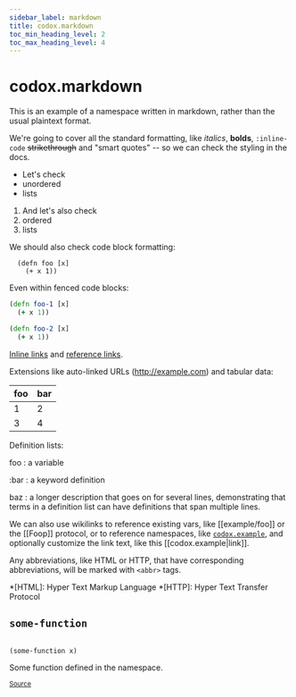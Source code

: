 ```yaml
---
sidebar_label: markdown
title: codox.markdown
toc_min_heading_level: 2
toc_max_heading_level: 4
---
```


# <a name="codox.markdown">codox.markdown</a>


This is an example of a namespace written in markdown, rather than the usual
  plaintext format.

  We're going to cover all the standard formatting, like *italics*, **bolds**,
  `:inline-code` ~~strikethrough~~ and "smart quotes" -- so we can check the
  styling in the docs.

  - Let's check
  - unordered
  - lists

  1. And let's also check
  2. ordered
  2. lists

  We should also check code block formatting:

      (defn foo [x]
        (+ x 1))

  Even within fenced code blocks:

  ```clojure
  (defn foo-1 [x]
    (+ x 1))
  ```

  ~~~clojure
  (defn foo-2 [x]
    (+ x 1))
  ~~~

  [Inline links](http://example.com) and [reference links][1].

  [1]: http://example.com

  Extensions like auto-linked URLs (http://example.com) and tabular data:

  foo | bar
  ----|----
   1  |  2
   3  |  4

  Definition lists:

  foo
  : a variable

  :bar
  : a keyword definition

  baz
  : a longer description that goes on for several lines, demonstrating that
    terms in a definition list can have definitions that span multiple lines.

  We can also use wikilinks to reference existing vars, like [[example/foo]] or
  the [[Foop]] protocol, or to reference namespaces, like [`codox.example`](#codox.example), and
  optionally customize the link text, like this [[codox.example|link]].

  Any abbreviations, like HTML or HTTP, that have corresponding abbreviations,
  will be marked with `<abbr>` tags.

  *[HTML]: Hyper Text Markup Language
  *[HTTP]: Hyper Text Transfer Protocol




## <a name="codox.markdown/some-function">`some-function`</a><a name="codox.markdown/some-function"></a>
``` clojure

(some-function x)
```

Some function defined in the namespace.
<p><sub><a href="https://github.com/weavejester/codox/blob/master/example/src/clojure/codox/markdown.clj#L70-L73">Source</a></sub></p>
